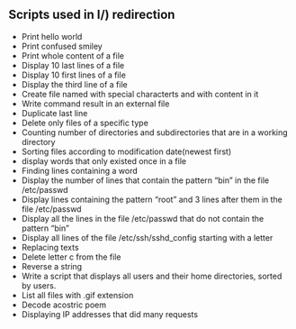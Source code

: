 ## Scripts used in I/) redirection

* Print hello world
* Print confused smiley
* Print whole content of a file
* Display 10 last  lines of a file
* Display 10 first lines of a file
* Display the third line of a file
* Create file named with special characterts and with content in it
* Write command result in an external file
* Duplicate last line
* Delete only files of a specific type
* Counting number of directories and subdirectories that are in a working directory
* Sorting files according to modification date(newest first)
* display words that only existed once in a file
* Finding lines containing a word
* Display the number of lines that contain the pattern “bin” in the file /etc/passwd
* Display lines containing the pattern “root” and 3 lines after them in the file /etc/passwd
* Display all the lines in the file /etc/passwd that do not contain the pattern “bin”
* Display all lines of the file /etc/ssh/sshd_config starting with a letter
* Replacing texts
* Delete letter c from the file
* Reverse a string
* Write a script that displays all users and their home directories, sorted by users.
* List all files with .gif extension
* Decode acostric poem
* Displaying IP addresses that did many requests
